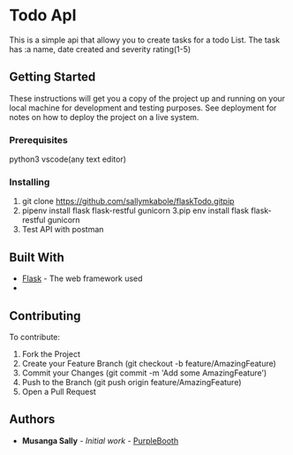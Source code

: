 # Todo ApI

This is a simple api that allowy you to create tasks for a todo List. The task has :a name, date created  and severity rating(1-5)                  

## Getting Started

These instructions will get you a copy of the project up and running on your local machine for development and testing purposes. See deployment for notes on how to deploy the project on a live system.

### Prerequisites

python3
vscode(any text editor)

### Installing
1. git clone https://github.com/sallymkabole/flaskTodo.gitpip 
2. pipenv install flask flask-restful gunicorn
3.pip env install flask flask-restful gunicorn
4. Test API with postman


## Built With

* [Flask](https://flask.palletsprojects.com/) - The web framework used
*

## Contributing

To contribute:

1. Fork the Project
2. Create your Feature Branch (git checkout -b feature/AmazingFeature)
3. Commit your Changes (git commit -m 'Add some AmazingFeature')
4. Push to the Branch (git push origin feature/AmazingFeature)
5. Open a Pull Request



## Authors

* **Musanga Sally** - *Initial work* - [PurpleBooth](https://github.com/sallymkabole)


